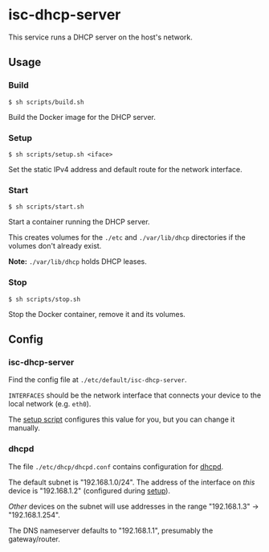 # isc-dhcp-server

This service runs a DHCP server on the host's network.

## Usage

### Build

`$ sh scripts/build.sh`

Build the Docker image for the DHCP server.

### Setup

`$ sh scripts/setup.sh <iface>`

Set the static IPv4 address and default route for the network interface.

### Start

`$ sh scripts/start.sh`

Start a container running the DHCP server.

This creates volumes for the `./etc` and `./var/lib/dhcp` directories if the volumes don't already exist.

**Note:** `./var/lib/dhcp` holds DHCP leases.

### Stop

`$ sh scripts/stop.sh`

Stop the Docker container, remove it and its volumes.

## Config

### isc-dhcp-server

Find the config file at `./etc/default/isc-dhcp-server`.

`INTERFACES` should be the network interface that connects your device to the local network (e.g. `eth0`).

The [setup script](#setup) configures this value for you, but you can change it manually.

### dhcpd

The file `./etc/dhcp/dhcpd.conf` contains configuration for [dhcpd](https://linux.die.net/man/8/dhcpd).

The default subnet is "192.168.1.0/24". The address of the interface on *this* device is "192.168.1.2" (configured during [setup](#setup)).

*Other* devices on the subnet will use addresses in the range "192.168.1.3" -> "192.168.1.254".

The DNS nameserver defaults to "192.168.1.1", presumably the gateway/router.
